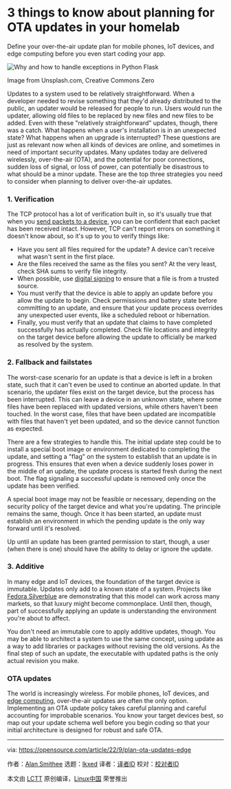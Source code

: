 [#]: subject: "3 things to know about planning for OTA updates in your homelab"
[#]: via: "https://opensource.com/article/22/9/plan-ota-updates-edge"
[#]: author: "Alan Smithee https://opensource.com/users/alansmithee"
[#]: collector: "lkxed"
[#]: translator: "geekpi"
[#]: reviewer: " "
[#]: publisher: " "
[#]: url: " "

3 things to know about planning for OTA updates in your homelab
======
Define your over-the-air update plan for mobile phones, IoT devices, and edge computing before you even start coding your app.

![Why and how to handle exceptions in Python Flask][1]

Image from Unsplash.com, Creative Commons Zero

Updates to a system used to be relatively straightforward. When a developer needed to revise something that they'd already distributed to the public, an updater would be released for people to run. Users would run the updater, allowing old files to be replaced by new files and new files to be added. Even with these "relatively straightforward" updates, though, there was a catch. What happens when a user's installation is in an unexpected state? What happens when an upgrade is interrupted? These questions are just as relevant now when all kinds of devices are online, and sometimes in need of important security updates. Many updates today are delivered wirelessly, over-the-air (OTA), and the potential for poor connections, sudden loss of signal, or loss of power, can potentially be disastrous to what should be a minor update. These are the top three strategies you need to consider when planning to deliver over-the-air updates.

### 1. Verification

The TCP protocol has a lot of verification built in, so it's usually true that when you [send packets to a device][2], you can be confident that each packet has been received intact. However, TCP can't report errors on something it doesn't know about, so it's up to you to verify things like:

* Have you sent all files required for the update? A device can't receive what wasn't sent in the first place.
* Are the files received the same as the files you sent? At the very least, check SHA sums to verify file integrity.
* When possible, use [digital signing][3] to ensure that a file is from a trusted source.
* You must verify that the device is able to apply an update before you allow the update to begin. Check permissions and battery state before committing to an update, and ensure that your update process overrides any unexpected user events, like a scheduled reboot or hibernation.
* Finally, you must verify that an update that claims to have completed successfully has actually completed. Check file locations and integrity on the target device before allowing the update to officially be marked as resolved by the system.

### 2. Fallback and failstates

The worst-case scenario for an update is that a device is left in a broken state, such that it can't even be used to continue an aborted update. In that scenario, the updater files exist on the target device, but the process has been interrupted. This can leave a device in an unknown state, where some files have been replaced with updated versions, while others haven't been touched. In the worst case, files that have been updated are incompatible with files that haven't yet been updated, and so the device cannot function as expected.

There are a few strategies to handle this. The initial update step could be to install a special boot image or environment dedicated to completing the update, and setting a "flag" on the system to establish that an update is in progress. This ensures that even when a device suddenly loses power in the middle of an update, the update process is started fresh during the next boot. The flag signaling a successful update is removed only once the update has been verified.

A special boot image may not be feasible or necessary, depending on the security policy of the target device and what you're updating. The principle remains the same, though. Once it has been started, an update must establish an environment in which the pending update is the only way forward until it's resolved.

Up until an update has been granted permission to start, though, a user (when there is one) should have the ability to delay or ignore the update.

### 3. Additive

In many edge and IoT devices, the foundation of the target device is immutable. Updates only add to a known state of a system. Projects like [Fedora Silverblue][4] are demonstrating that this model can work across many markets, so that luxury might become commonplace. Until then, though, part of successfully applying an update is understanding the environment you're about to affect.

You don't need an immutable core to apply additive updates, though. You may be able to architect a system to use the same concept, using update as a way to add libraries or packages without revising the old versions. As the final step of such an update, the executable with updated paths is the only actual revision you make.

### OTA updates

The world is increasingly wireless. For mobile phones, IoT devices, and [edge computing][5], over-the-air updates are often the only option. Implementing an OTA update policy takes careful planning and careful accounting for improbable scenarios. You know your target devices best, so map out your update schema well before you begin coding so that your initial architecture is designed for robust and safe OTA.

--------------------------------------------------------------------------------

via: https://opensource.com/article/22/9/plan-ota-updates-edge

作者：[Alan Smithee][a]
选题：[lkxed][b]
译者：[译者ID](https://github.com/译者ID)
校对：[校对者ID](https://github.com/校对者ID)

本文由 [LCTT](https://github.com/LCTT/TranslateProject) 原创编译，[Linux中国](https://linux.cn/) 荣誉推出

[a]: https://opensource.com/users/alansmithee
[b]: https://github.com/lkxed
[1]: https://opensource.com/sites/default/files/lead-images/computer_code_programming_laptop.jpg
[2]: https://www.redhat.com/sysadmin/beginners-guide-network-troubleshooting-linux
[3]: https://www.redhat.com/sysadmin/digital-signatures-gnupg
[4]: https://silverblue.fedoraproject.org
[5]: https://www.redhat.com/en/topics/edge-computing/what-is-edge-computing?intcmp=7013a000002qLH8AAM
